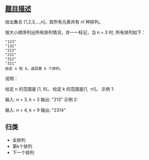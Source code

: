 ## [题目描述](https://leetcode-cn.com/problems/permutation-sequence/)
给出集合 [1,2,3,…,n]，其所有元素共有 n! 种排列。

按大小顺序列出所有排列情况，并一一标记，当 n = 3 时, 所有排列如下：
```text
"123"
"132"
"213"
"231"
"312"
"321"
给定 n 和 k，返回第 k 个排列。

```

说明：

给定 n 的范围是 [1, 9]。
给定 k 的范围是[1,  n!]。
示例 1:

输入: n = 3, k = 3
输出: "213"
示例 2:

输入: n = 4, k = 9
输出: "2314"

## 归类

- 全排列
- 第k个排列
- 下一个排列